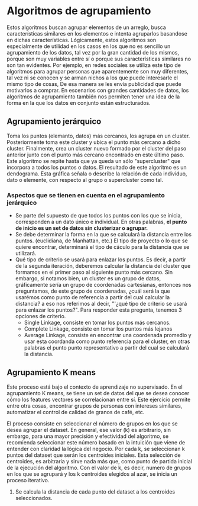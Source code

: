 # Algoritmos de agrupamiento

Estos algoritmos buscan agrupar elementos de un arreglo, busca características similares en los elementos e intenta agruparlos basandose en dichas características.
Lógicamente, estos algoritmos son especialmente de utilidad en los casos en los que no es sencillo un agrupamiento de los datos, tal vez por la gran cantidad de los mismos, porque son muy variables entre sí o porque sus características similares no son tan evidentes.
Por ejemplo, en redes sociales se utiliza este tipo de algoritmos para agrupar personas que aparentemente son muy diferentes, tal vez ni se conocen y se arman nichos a los que puede interesarle el mismo tipo de cosas, De esa manera se les envía publicidad que puede motivarlos a comprar. 
En escenarios con grandes cantidades de datos, los algoritmos de agrupamiento también nos permiten tener una idea de la forma en la que los datos en conjunto están estructurados.
## Agrupamiento jerárquico
Toma los puntos (elemanto, datos) más cercanos, los agrupa en un cluster. Posteriormente toma este cluster y ubica el punto más cercano a dicho cluster. Finalmente, crea un cluster nuevo formado por el cluster del paso anterior junto con el punto más cercano encontrado en este último paso. Este algoritmo se repite hasta que ya queda un sólo "supercluster" que incorpora a todos los puntos o datos.
El resultado de este algoritmo es un dendograma. Esta gráfica señala o describe la relación de cada individuo, dato o elemente, con respecto al grupo o supercluster como tal.

### Aspectos que se tienen en cuenta en el agrupamiento jerárquico

 - Se parte del supuesto de que todos los puntos con los que se inicia, corresponden a un dato único e individual. En otras palabras, **el punto de inicio es un set de datos sin clusterizar o agrupar.**
 - Se debe determinar la forma en la que se calculará la distancia entre los puntos. (euclidiana, de Manhattan, etc.) El tipo de proyecto o lo que se quiere encontrar, determinará el tipo de cáculo para la distancia que se utilizará.
 - Qué tipo de criterio se usará para enlazar los puntos. Es decir, a partir de la segunda iteración, deberemos calcular la distancia del cluster que formamos en el primer paso al siguiente punto más cercano. Sin embargo, si notamos bien, un cluster es un grupo de datos, gráficamente sería un grupo de coordenadas cartesianas, entonces nos preguntamos, de este grupo de coordenadas, ¿cuál será la que usarémos como punto de referencia a partir del cual calcular la distancia? a eso nos referimos al decir, "'¿qué tipo de criterio se usará para enlazar los puntos?". Para responder esta pregunta, tenemos 3 opciones de criterio.
	 - Single Linkage, consiste en tomar los puntos más cercanos.
	 - Complete Linkage, consiste en tomar los puntos más lejanos
	 - Average Linkage, consiste en encontrar una coordenada promedio y usar esta coordanda como punto referencia para el cluster, en otras palabras el punto punto representativo a partir del cual se calculará la distancia.

## Agrupamiento K means
Este proceso está bajo el contexto de aprendizaje no supervisado. En el agrupamiento K means, se tiene un set de datos del que se desea conocer cómo los features vectores se correlacionan entre sí. Este ejercicio permite entre otra cosas, encontrar grupos de personas con intereses similares, automatizar el control de calidad de granos de café, etc.

El proceso consiste en seleccionar el número de grupos en los que se desea agrupar el dataset. En general, ese valor (k) es arbitrario, sin embargo, para una mayor precisión y efectividad del algoritmo, se recomienda seleccionar este número basado en la intuición que viene de entender con claridad la lógica del negocio.
Por cada k, se seleccionan k puntos del dataset que serán los centroides iniciales. Esta selección de centroides, es arbitraria y sirve nada más que, como punto de partida inicial de la ejecución del algoritmo.
Con el valor de k, es decir,  numero de grupos en los que se agrupará y los k centroides elegidos al azar, se inicia un proceso iterativo. 

 1. Se calcula la distancia de cada punto del dataset a los centroides seleccionados.
<!--stackedit_data:
eyJoaXN0b3J5IjpbMjA3MDQ4MTgzOSwtNTcwMTMwODgzLDk0Mj
Y0OTkwNiw3Mzc2MzQ4MzFdfQ==
-->
